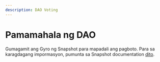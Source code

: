 ```yaml
---
description: DAO Voting
---
```


# Pamamahala ng DAO

Gumagamit ang Gyro ng Snapshot para mapadali ang pagboto. Para sa karagdagang impormasyon, pumunta sa Snapshot documentation [dito](https://docs.snapshot.org/).&#x20;
